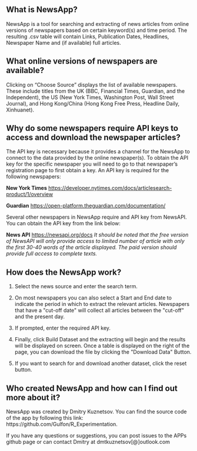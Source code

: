 <h2> What is NewsApp? </h2>
NewsApp is a tool for searching and extracting of news articles from online versions of newspapers based on certain keyword(s) and time period. The resulting .csv table will contain Links, Publication Dates, Headlines, Newspaper Name and (if available) full articles.
 
<h2> What online versions of newspapers are available? </h2>
Clicking on “Choose Source” displays the list of available newspapers. These include titles from the UK (BBC, Financial Times, Guardian, and the Independent), the US (New York Times, Washington Post, Wall Street Journal), and Hong Kong/China (Hong Kong Free Press, Headline Daily,  Xinhuanet).
 
<h2> Why do some newspapers require API keys to access and download the newspaper articles?</h2>
The API key is necessary because it provides a channel for the NewsApp to connect to the data provided by the online newspaper(s). To obtain the API key for the specific newspaper you will need to go to that newspaper’s registration page to first obtain a key. An API key is required for the following newspapers:

<b>New York Times</b>
https://developer.nytimes.com/docs/articlesearch-product/1/overview

<b>Guardian</b>
https://open-platform.theguardian.com/documentation/

Several other newspapers in NewsApp require and API key from NewsAPI. You can obtain the API key from the link below:

<b>News API</b>
https://newsapi.org/docs
<i>It should be noted that the free version of NewsAPI will only provide access to limited number of article with only the first 30-40 words of the article displayed. The paid version should provide full access to complete texts.</i>

 
<h2> How does the NewsApp work? </h2>

1. Select the news source and enter the search term.

2. On most newspapers you can also select a Start and End date to indicate the period in which to extract the relevant articles. Newspapers that have a "cut-off date" will collect all articles between the "cut-off" and the present day. 
3. If prompted, enter the required API key. 

4. Finally, click Build Dataset and the extracting will begin and the results will be displayed on screen. Once a table is displayed on the right of the page, you can download the file by clicking the "Download Data" Button. 

5. If you want to search for and download another dataset, click the reset button. 
 
<h2> Who created NewsApp and how can I find out more about it? </h2>
NewsApp was created by Dmitry Kuznetsov. You can find the source code of the app by following this link: https://github.com/Gulfon/R_Experimentation.

If you have any questions or suggestions, you can post issues to the APPs github page or can contact Dmitry at dmtkuznetsov[@]outlook.com
 

